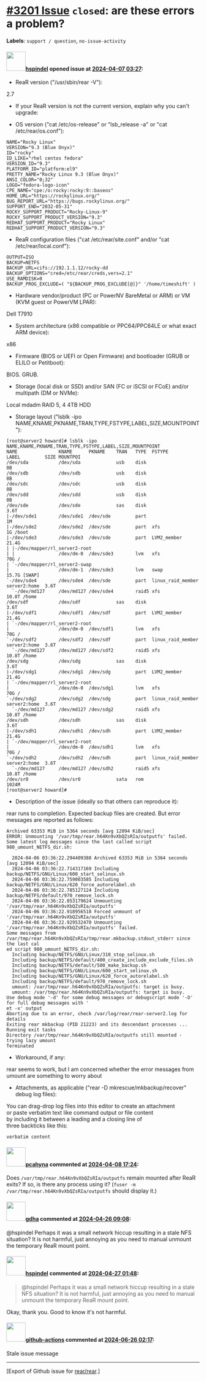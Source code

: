 [\#3201 Issue](https://github.com/rear/rear/issues/3201) `closed`: are these errors a problem?
==============================================================================================

**Labels**: `support / question`, `no-issue-activity`

#### <img src="https://avatars.githubusercontent.com/u/11689573?v=4" width="50">[hspindel](https://github.com/hspindel) opened issue at [2024-04-07 03:27](https://github.com/rear/rear/issues/3201):

<!-- Relax-and-Recover (ReaR) Issue Template
Fill in the following items when submitting a new issue.
Use GitHub Markdown, see "Basic writing and formatting syntax" on
https://docs.github.com/en/get-started/writing-on-github
Support is voluntary without guarantee/warranty/liability -->

-   ReaR version ("/usr/sbin/rear -V"):

2.7

-   If your ReaR version is not the current version, explain why you
    can't upgrade:

-   OS version ("cat /etc/os-release" or "lsb\_release -a" or "cat
    /etc/rear/os.conf"):

<!-- -->

    NAME="Rocky Linux"
    VERSION="9.3 (Blue Onyx)"
    ID="rocky"
    ID_LIKE="rhel centos fedora"
    VERSION_ID="9.3"
    PLATFORM_ID="platform:el9"
    PRETTY_NAME="Rocky Linux 9.3 (Blue Onyx)"
    ANSI_COLOR="0;32"
    LOGO="fedora-logo-icon"
    CPE_NAME="cpe:/o:rocky:rocky:9::baseos"
    HOME_URL="https://rockylinux.org/"
    BUG_REPORT_URL="https://bugs.rockylinux.org/"
    SUPPORT_END="2032-05-31"
    ROCKY_SUPPORT_PRODUCT="Rocky-Linux-9"
    ROCKY_SUPPORT_PRODUCT_VERSION="9.3"
    REDHAT_SUPPORT_PRODUCT="Rocky Linux"
    REDHAT_SUPPORT_PRODUCT_VERSION="9.3"

-   ReaR configuration files ("cat /etc/rear/site.conf" and/or "cat
    /etc/rear/local.conf"):

<!-- -->

    OUTPUT=ISO
    BACKUP=NETFS
    BACKUP_URL=cifs://192.1.1.12/rocky-dd
    BACKUP_OPTIONS="cred=/etc/rear/creds,vers=2.1"
    USE_RAMDISK=0
    BACKUP_PROG_EXCLUDE=( "${BACKUP_PROG_EXCLUDE[@]}" '/home/timeshift' )

-   Hardware vendor/product (PC or PowerNV BareMetal or ARM) or VM (KVM
    guest or PowerVM LPAR):

Dell T7910

-   System architecture (x86 compatible or PPC64/PPC64LE or what exact
    ARM device):

x86

-   Firmware (BIOS or UEFI or Open Firmware) and bootloader (GRUB or
    ELILO or Petitboot):

BIOS. GRUB.

-   Storage (local disk or SSD) and/or SAN (FC or iSCSI or FCoE) and/or
    multipath (DM or NVMe):

Local mdadm RAID 5, 4 4TB HDD

-   Storage layout ("lsblk -ipo
    NAME,KNAME,PKNAME,TRAN,TYPE,FSTYPE,LABEL,SIZE,MOUNTPOINT"):

<!-- -->

    [root@server2 howard]# lsblk -ipo NAME,KNAME,PKNAME,TRAN,TYPE,FSTYPE,LABEL,SIZE,MOUNTPOINT
    NAME               KNAME      PKNAME    TRAN   TYPE  FSTYPE            LABEL         SIZE MOUNTPOI
    /dev/sda           /dev/sda             usb    disk                                    0B
    /dev/sdb           /dev/sdb             usb    disk                                    0B
    /dev/sdc           /dev/sdc             usb    disk                                    0B
    /dev/sdd           /dev/sdd             usb    disk                                    0B
    /dev/sde           /dev/sde             sas    disk                                  3.6T
    |-/dev/sde1        /dev/sde1  /dev/sde         part                                    1M
    |-/dev/sde2        /dev/sde2  /dev/sde         part  xfs                               1G /boot
    |-/dev/sde3        /dev/sde3  /dev/sde         part  LVM2_member                    21.4G
    | |-/dev/mapper/rl_server2-root
    | |                /dev/dm-0  /dev/sde3        lvm   xfs                              70G /
    | `-/dev/mapper/rl_server2-swap
    |                  /dev/dm-1  /dev/sde3        lvm   swap                           15.7G [SWAP]
    `-/dev/sde4        /dev/sde4  /dev/sde         part  linux_raid_member server2:home  3.6T
      `-/dev/md127     /dev/md127 /dev/sde4        raid5 xfs                            10.8T /home
    /dev/sdf           /dev/sdf             sas    disk                                  3.6T
    |-/dev/sdf1        /dev/sdf1  /dev/sdf         part  LVM2_member                    21.4G
    | `-/dev/mapper/rl_server2-root
    |                  /dev/dm-0  /dev/sdf1        lvm   xfs                              70G /
    `-/dev/sdf2        /dev/sdf2  /dev/sdf         part  linux_raid_member server2:home  3.6T
      `-/dev/md127     /dev/md127 /dev/sdf2        raid5 xfs                            10.8T /home
    /dev/sdg           /dev/sdg             sas    disk                                  3.6T
    |-/dev/sdg1        /dev/sdg1  /dev/sdg         part  LVM2_member                    21.4G
    | `-/dev/mapper/rl_server2-root
    |                  /dev/dm-0  /dev/sdg1        lvm   xfs                              70G /
    `-/dev/sdg2        /dev/sdg2  /dev/sdg         part  linux_raid_member server2:home  3.6T
      `-/dev/md127     /dev/md127 /dev/sdg2        raid5 xfs                            10.8T /home
    /dev/sdh           /dev/sdh             sas    disk                                  3.6T
    |-/dev/sdh1        /dev/sdh1  /dev/sdh         part  LVM2_member                    21.4G
    | `-/dev/mapper/rl_server2-root
    |                  /dev/dm-0  /dev/sdh1        lvm   xfs                              70G /
    `-/dev/sdh2        /dev/sdh2  /dev/sdh         part  linux_raid_member server2:home  3.6T
      `-/dev/md127     /dev/md127 /dev/sdh2        raid5 xfs                            10.8T /home
    /dev/sr0           /dev/sr0             sata   rom                                  1024M
    [root@server2 howard]#

-   Description of the issue (ideally so that others can reproduce it):

rear runs to completion. Expected backup files are created. But error
messages are reported as follows:

    Archived 63353 MiB in 5364 seconds [avg 12094 KiB/sec]
    ERROR: Unmounting '/var/tmp/rear.h64Kn9vXbQZsRIa/outputfs' failed.
    Some latest log messages since the last called script 980_umount_NETFS_dir.sh:

      2024-04-06 03:36:22.294409388 Archived 63353 MiB in 5364 seconds [avg 12094 KiB/sec]
      2024-04-06 03:36:22.714317169 Including backup/NETFS/GNU/Linux/600_start_selinux.sh
      2024-04-06 03:36:22.759003585 Including backup/NETFS/GNU/Linux/620_force_autorelabel.sh
      2024-04-06 03:36:22.785127124 Including backup/NETFS/default/970_remove_lock.sh
      2024-04-06 03:36:22.853179624 Unmounting '/var/tmp/rear.h64Kn9vXbQZsRIa/outputfs'
      2024-04-06 03:36:22.918956518 Forced unmount of '/var/tmp/rear.h64Kn9vXbQZsRIa/outputfs'
      2024-04-06 03:36:22.929532470 Unmounting '/var/tmp/rear.h64Kn9vXbQZsRIa/outputfs' failed.
    Some messages from /var/tmp/rear.h64Kn9vXbQZsRIa/tmp/rear.mkbackup.stdout_stderr since the last cal
    ed script 980_umount_NETFS_dir.sh:
      Including backup/NETFS/GNU/Linux/310_stop_selinux.sh
      Including backup/NETFS/default/400_create_include_exclude_files.sh
      Including backup/NETFS/default/500_make_backup.sh
      Including backup/NETFS/GNU/Linux/600_start_selinux.sh
      Including backup/NETFS/GNU/Linux/620_force_autorelabel.sh
      Including backup/NETFS/default/970_remove_lock.sh
      umount: /var/tmp/rear.h64Kn9vXbQZsRIa/outputfs: target is busy.
      umount: /var/tmp/rear.h64Kn9vXbQZsRIa/outputfs: target is busy.
    Use debug mode '-d' for some debug messages or debugscript mode '-D' for full debug messages with '
    et -x' output
    Aborting due to an error, check /var/log/rear/rear-server2.log for details
    Exiting rear mkbackup (PID 21223) and its descendant processes ...
    Running exit tasks
    Directory /var/tmp/rear.h64Kn9vXbQZsRIa/outputfs still mounted - trying lazy umount
    Terminated

-   Workaround, if any:

rear seems to work, but I am concerned whether the error messages from
umount are something to worry about

-   Attachments, as applicable ("rear -D mkrescue/mkbackup/recover"
    debug log files):

You can drag-drop log files into this editor to create an attachment  
or paste verbatim text like command output or file content  
by including it between a leading and a closing line of  
three backticks like this:

    verbatim content

#### <img src="https://avatars.githubusercontent.com/u/26300485?u=9105d243bc9f7ade463a3e52e8dd13fa67837158&v=4" width="50">[pcahyna](https://github.com/pcahyna) commented at [2024-04-08 17:24](https://github.com/rear/rear/issues/3201#issuecomment-2043285591):

Does `/var/tmp/rear.h64Kn9vXbQZsRIa/outputfs` remain mounted after ReaR
exits? If so, is there any process using it?
(`fuser -m /var/tmp/rear.h64Kn9vXbQZsRIa/outputfs` should display it.)

#### <img src="https://avatars.githubusercontent.com/u/888633?u=cdaeb31efcc0048d3619651aa18dd4b76e636b21&v=4" width="50">[gdha](https://github.com/gdha) commented at [2024-04-26 09:08](https://github.com/rear/rear/issues/3201#issuecomment-2078968217):

@hspindel Perhaps it was a small network hiccup resulting in a stale NFS
situation? It is not harmful, just annoying as you need to manual
unmount the temporary ReaR mount point.

#### <img src="https://avatars.githubusercontent.com/u/11689573?v=4" width="50">[hspindel](https://github.com/hspindel) commented at [2024-04-27 01:48](https://github.com/rear/rear/issues/3201#issuecomment-2080312366):

> @hspindel Perhaps it was a small network hiccup resulting in a stale
> NFS situation? It is not harmful, just annoying as you need to manual
> unmount the temporary ReaR mount point.

Okay, thank you. Good to know it's not harmful.

#### <img src="https://avatars.githubusercontent.com/in/15368?v=4" width="50">[github-actions](https://github.com/apps/github-actions) commented at [2024-06-26 02:17](https://github.com/rear/rear/issues/3201#issuecomment-2190405043):

Stale issue message

------------------------------------------------------------------------

\[Export of Github issue for
[rear/rear](https://github.com/rear/rear).\]
